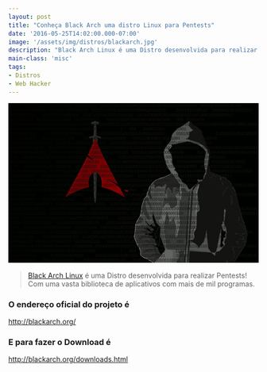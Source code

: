 ```yaml
---
layout: post
title: "Conheça Black Arch uma distro Linux para Pentests"
date: '2016-05-25T14:02:00.000-07:00'
image: '/assets/img/distros/blackarch.jpg'
description: "Black Arch Linux é uma Distro desenvolvida para realizar Pentests."
main-class: 'misc'
tags:
- Distros
- Web Hacker
---
```


![Conheça Black Arch uma distro Linux para Pentests](/assets/img/distros/blackarch.jpg "Conheça Black Arch uma distro Linux para Pentests")

> [Black Arch Linux](http://blackarch.org/) é uma Distro desenvolvida para realizar Pentests! Com uma vasta biblioteca de aplicativos com mais de mil programas.

### O endereço oficial do projeto é
<http://blackarch.org/>

### E para fazer o Download é
<http://blackarch.org/downloads.html>
